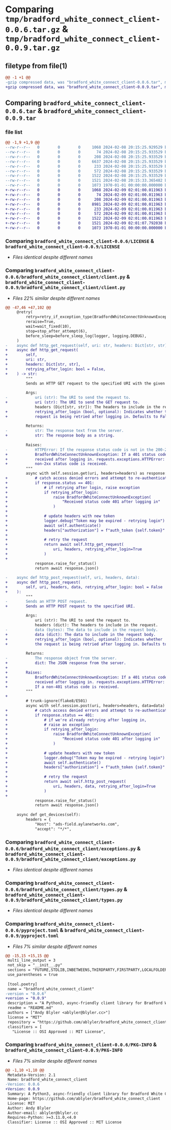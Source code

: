 # Comparing `tmp/bradford_white_connect_client-0.0.6.tar.gz` & `tmp/bradford_white_connect_client-0.0.9.tar.gz`

## filetype from file(1)

```diff
@@ -1 +1 @@
-gzip compressed data, was "bradford_white_connect_client-0.0.6.tar", max compression
+gzip compressed data, was "bradford_white_connect_client-0.0.9.tar", max compression
```

## Comparing `bradford_white_connect_client-0.0.6.tar` & `bradford_white_connect_client-0.0.9.tar`

### file list

```diff
@@ -1,9 +1,9 @@
--rw-r--r--   0        0        0     1068 2024-02-08 20:15:25.929529 bradford_white_connect_client-0.0.6/LICENSE
--rw-r--r--   0        0        0       74 2024-02-08 20:15:25.933529 bradford_white_connect_client-0.0.6/README.md
--rw-r--r--   0        0        0      208 2024-02-08 20:15:25.933529 bradford_white_connect_client-0.0.6/bradford_white_connect_client/__init__.py
--rw-r--r--   0        0        0     6637 2024-02-08 20:15:25.933529 bradford_white_connect_client-0.0.6/bradford_white_connect_client/client.py
--rw-r--r--   0        0        0      233 2024-02-08 20:15:25.933529 bradford_white_connect_client-0.0.6/bradford_white_connect_client/constants.py
--rw-r--r--   0        0        0      572 2024-02-08 20:15:25.933529 bradford_white_connect_client-0.0.6/bradford_white_connect_client/exceptions.py
--rw-r--r--   0        0        0     1522 2024-02-08 20:15:25.933529 bradford_white_connect_client-0.0.6/bradford_white_connect_client/types.py
--rw-r--r--   0        0        0     1521 2024-02-08 20:15:33.365482 bradford_white_connect_client-0.0.6/pyproject.toml
--rw-r--r--   0        0        0     1073 1970-01-01 00:00:00.000000 bradford_white_connect_client-0.0.6/PKG-INFO
+-rw-r--r--   0        0        0     1068 2024-02-09 02:01:00.011963 bradford_white_connect_client-0.0.9/LICENSE
+-rw-r--r--   0        0        0       74 2024-02-09 02:01:00.011963 bradford_white_connect_client-0.0.9/README.md
+-rw-r--r--   0        0        0      208 2024-02-09 02:01:00.011963 bradford_white_connect_client-0.0.9/bradford_white_connect_client/__init__.py
+-rw-r--r--   0        0        0     8981 2024-02-09 02:01:00.011963 bradford_white_connect_client-0.0.9/bradford_white_connect_client/client.py
+-rw-r--r--   0        0        0      233 2024-02-09 02:01:00.011963 bradford_white_connect_client-0.0.9/bradford_white_connect_client/constants.py
+-rw-r--r--   0        0        0      572 2024-02-09 02:01:00.011963 bradford_white_connect_client-0.0.9/bradford_white_connect_client/exceptions.py
+-rw-r--r--   0        0        0     1522 2024-02-09 02:01:00.011963 bradford_white_connect_client-0.0.9/bradford_white_connect_client/types.py
+-rw-r--r--   0        0        0     1521 2024-02-09 02:01:07.792038 bradford_white_connect_client-0.0.9/pyproject.toml
+-rw-r--r--   0        0        0     1073 1970-01-01 00:00:00.000000 bradford_white_connect_client-0.0.9/PKG-INFO
```

### Comparing `bradford_white_connect_client-0.0.6/LICENSE` & `bradford_white_connect_client-0.0.9/LICENSE`

 * *Files identical despite different names*

### Comparing `bradford_white_connect_client-0.0.6/bradford_white_connect_client/client.py` & `bradford_white_connect_client-0.0.9/bradford_white_connect_client/client.py`

 * *Files 22% similar despite different names*

```diff
@@ -47,46 +47,102 @@
     @retry(
         retry=retry_if_exception_type(BradfordWhiteConnectUnknownException),
         reraise=True,
         wait=wait_fixed(10),
         stop=stop_after_attempt(6),
         before_sleep=before_sleep_log(logger, logging.DEBUG),
     )
-    async def http_get_request(self, uri: str, headers: Dict[str, str]) -> str:
+    async def http_get_request(
+        self,
+        uri: str,
+        headers: Dict[str, str],
+        retrying_after_login: bool = False,
+    ) -> str:
         """
         Sends an HTTP GET request to the specified URI with the given headers.
 
         Args:
-            uri (str): The URI to send the request to.
+            uri (str): The URI to send the GET request to.
             headers (Dict[str, str]): The headers to include in the request.
+            retrying_after_login (bool, optional): Indicates whether the
+            request is being retried after logging in. Defaults to False.
 
         Returns:
-            str: The response text from the server.
+            str: The response body as a string.
 
         Raises:
-            HTTPError: If the response status code is not in the 200-299 range.
+            BradfordWhiteConnectUnknownException: If a 401 status code is
+            received after logging in. requests.exceptions.HTTPError: If a
+            non-2xx status code is received.
         """
         async with self.session.get(uri, headers=headers) as response:
+            # catch access denied errors and attempt to re-authenticate
+            if response.status == 401:
+                # if retrying after login, raise exception
+                if retrying_after_login:
+                    raise BradfordWhiteConnectUnknownException(
+                        "Received status code 401 after logging in"
+                    )
+
+                # update headers with new token
+                logger.debug("Token may be expired - retrying login")
+                await self.authenticate()
+                headers["authorization"] = f"auth_token {self.token}"
+
+                # retry the request
+                return await self.http_get_request(
+                    uri, headers, retrying_after_login=True
+                )
+
             response.raise_for_status()
             return await response.json()
 
-    async def http_post_request(self, uri, headers, data):
+    async def http_post_request(
+        self, uri, headers, data, retrying_after_login: bool = False
+    ):
         """
-        Sends an HTTP POST request.
+        Sends an HTTP POST request to the specified URI.
 
         Args:
             uri (str): The URI to send the request to.
             headers (dict): The headers to include in the request.
-            data (bytes): The data to include in the request body.
+            data (dict): The data to include in the request body.
+            retrying_after_login (bool, optional): Indicates whether
+            the request is being retried after logging in. Defaults to False.
 
         Returns:
-            The response object from the server.
+            dict: The JSON response from the server.
+
+        Raises:
+            BradfordWhiteConnectUnknownException: If a 401 status code is
+            received after logging in. requests.exceptions.HTTPError:
+            If a non-401 status code is received.
         """
+
         # trunk-ignore(flake8/E501)
         async with self.session.post(uri, headers=headers, data=data) as response:
+            # catch access denied errors and attempt to re-authenticate
+            if response.status == 401:
+                # if we're already retrying after logging in,
+                # raise an exception
+                if retrying_after_login:
+                    raise BradfordWhiteConnectUnknownException(
+                        "Received status code 401 after logging in"
+                    )
+
+                # update headers with new token
+                logger.debug("Token may be expired - retrying login")
+                await self.authenticate()
+                headers["authorization"] = f"auth_token {self.token}"
+
+                # retry the request
+                return await self.http_post_request(
+                    uri, headers, data, retrying_after_login=True
+                )
+
             response.raise_for_status()
             return await response.json()
 
     async def get_devices(self):
         headers = {
             "Host": "ads-field.aylanetworks.com",
             "accept": "*/*",
```

### Comparing `bradford_white_connect_client-0.0.6/bradford_white_connect_client/exceptions.py` & `bradford_white_connect_client-0.0.9/bradford_white_connect_client/exceptions.py`

 * *Files identical despite different names*

### Comparing `bradford_white_connect_client-0.0.6/bradford_white_connect_client/types.py` & `bradford_white_connect_client-0.0.9/bradford_white_connect_client/types.py`

 * *Files identical despite different names*

### Comparing `bradford_white_connect_client-0.0.6/pyproject.toml` & `bradford_white_connect_client-0.0.9/pyproject.toml`

 * *Files 7% similar despite different names*

```diff
@@ -15,15 +15,15 @@
 multi_line_output = 3
 not_skip = "__init__.py"
 sections = "FUTURE,STDLIB,INBETWEENS,THIRDPARTY,FIRSTPARTY,LOCALFOLDER"
 use_parentheses = true
 
 [tool.poetry]
 name = "bradford_white_connect_client"
-version = "0.0.6"
+version = "0.0.9"
 description = "A Python3, async-friendly client library for Bradford White Connect"
 readme = "README.md"
 authors = ["Andy Blyler <ablyler@blyler.cc>"]
 license = "MIT"
 repository = "https://github.com/ablyler/bradford_white_connect_client"
 classifiers = [
   "License :: OSI Approved :: MIT License",
```

### Comparing `bradford_white_connect_client-0.0.6/PKG-INFO` & `bradford_white_connect_client-0.0.9/PKG-INFO`

 * *Files 7% similar despite different names*

```diff
@@ -1,10 +1,10 @@
 Metadata-Version: 2.1
 Name: bradford_white_connect_client
-Version: 0.0.6
+Version: 0.0.9
 Summary: A Python3, async-friendly client library for Bradford White Connect
 Home-page: https://github.com/ablyler/bradford_white_connect_client
 License: MIT
 Author: Andy Blyler
 Author-email: ablyler@blyler.cc
 Requires-Python: >=3.11.0,<4.0
 Classifier: License :: OSI Approved :: MIT License
```


